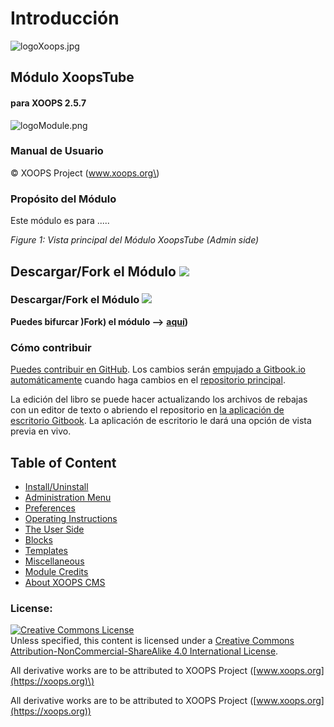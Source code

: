 # Introducción

![logoXoops.jpg](.gitbook/assets/logoxoops.jpg)

## Módulo XoopsTube

#### para XOOPS 2.5.7
      
![logoModule.png](.gitbook/assets/logomodule.png)
            
### Manual de Usuario

© XOOPS Project \(www.xoops.org\)

### Propósito del Módulo

Este módulo es para .....

 _Figure 1: Vista principal del Módulo XoopsTube \(Admin side\)_

## Descargar/Fork el Módulo ![](https://xoops.org/images/forkit.png) 

### Descargar/Fork el Módulo ![](https://xoops.org/images/forkit.png)

**Puedes bifurcar )Fork) el módulo --&gt;** [**aquí**](https://github.com/XoopsModules25x/xoopstube)**\)**

### Cómo contribuir

[Puedes contribuir en GitHub](https://github.com/XoopsDocs/xoopstube-tutorial). Los cambios serán [empujado a Gitbook.io automáticamente](https://www.gitbook.com/book/xoops/xoopstube-tutorial/activity) cuando haga cambios en el [repositorio principal](https://github.com/XoopsDocs/xoopstube-tutorial).

La edición del libro se puede hacer actualizando los archivos de rebajas con un editor de texto o abriendo el repositorio en [la aplicación de escritorio Gitbook](https://github.com/GitbookIO/editor/blob/master/README.md). La aplicación de escritorio le dará una opción de vista previa en vivo.

## Table of Content

* [Install/Uninstall](install-uninstall.md)
* [Administration Menu](administration-menu.md)
* [Preferences](preferences.md)
* [Operating Instructions](operating-instructions.md)
* [The User Side](the-user-side.md)
* [Blocks](blocks.md)
* [Templates](templates.md)
* [Miscellaneous](other.md) 
* [Module Credits](module-credits.md)
* [About XOOPS CMS](about-xoops-cms.md)

### License:

[![Creative Commons License](https://i.creativecommons.org/l/by-nc-sa/4.0/88x31.png)](http://creativecommons.org/licenses/by-nc-sa/4.0/)  
Unless specified, this content is licensed under a [Creative Commons Attribution-NonCommercial-ShareAlike 4.0 International License](http://creativecommons.org/licenses/by-nc-sa/4.0/).

All derivative works are to be attributed to XOOPS Project \([www.xoops.org](https://xoops.org)\)

All derivative works are to be attributed to XOOPS Project ([www.xoops.org](https://xoops.org))
